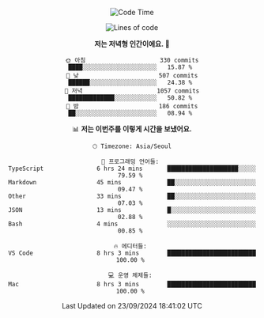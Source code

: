 <div align='center'>
 
<!--START_SECTION:waka-->
![Code Time](http://img.shields.io/badge/Code%20Time-3%2C836%20hrs%2035%20mins-blue)

![Lines of code](https://img.shields.io/badge/%EC%A0%80%EB%8A%94%20%EC%97%AC%ED%83%9C%EA%B9%8C%EC%A7%80%20-1.3%20million%20%EC%A4%84%EC%9D%98%20%EC%BD%94%EB%93%9C%EB%A5%BC%20%EC%9E%91%EC%84%B1%ED%96%88%EC%96%B4%EC%9A%94.-blue)

**저는 저녁형 인간이에요. 🦉** 

```text
🌞 아침                     330 commits         ████░░░░░░░░░░░░░░░░░░░░░   15.87 % 
🌆 낮　                     507 commits         ██████░░░░░░░░░░░░░░░░░░░   24.38 % 
🌃 저녁                     1057 commits        █████████████░░░░░░░░░░░░   50.82 % 
🌙 밤　                     186 commits         ██░░░░░░░░░░░░░░░░░░░░░░░   08.94 % 
```


📊 **저는 이번주를 이렇게 시간을 보냈어요.** 

```text
🕑︎ Timezone: Asia/Seoul

💬 프로그래밍 언어들: 
TypeScript               6 hrs 24 mins       ████████████████████░░░░░   79.59 % 
Markdown                 45 mins             ██░░░░░░░░░░░░░░░░░░░░░░░   09.47 % 
Other                    33 mins             ██░░░░░░░░░░░░░░░░░░░░░░░   07.03 % 
JSON                     13 mins             █░░░░░░░░░░░░░░░░░░░░░░░░   02.88 % 
Bash                     4 mins              ░░░░░░░░░░░░░░░░░░░░░░░░░   00.85 % 

🔥 에디터들: 
VS Code                  8 hrs 3 mins        █████████████████████████   100.00 % 

💻 운영 체제들: 
Mac                      8 hrs 3 mins        █████████████████████████   100.00 % 
```


 Last Updated on 23/09/2024 18:41:02 UTC
<!--END_SECTION:waka-->
 </div>
<!---
Emewjin/Emewjin is a ✨ special ✨ repository because its `README.md` (this file) appears on your GitHub profile.
You can click the Preview link to take a look at your changes.
--->
